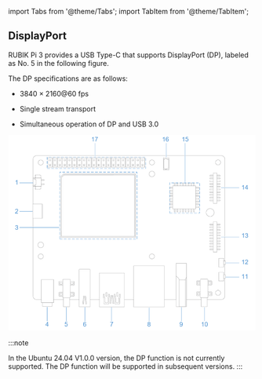 
import Tabs from '@theme/Tabs';
import TabItem from '@theme/TabItem';

## DisplayPort

RUBIK Pi 3 provides a USB Type-C that supports DisplayPort (DP), labeled as No. 5 in the following figure.

The DP specifications are as follows:

* 3840 × 2160@60 fps

* Single stream transport

* Simultaneous operation of DP and USB 3.0

![](../images/image-139.png)

:::note

In the Ubuntu 24.04 V1.0.0 version, the DP function is not currently supported. The DP function will be supported in subsequent versions.
:::

